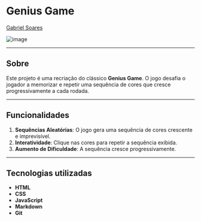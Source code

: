 # Genius Game

[Gabriel Soares](https://www.linkedin.com/in/gabriel-soares-3098782b0/)

![image](https://github.com/user-attachments/assets/ffe733bd-cca4-454e-9fa8-36f9a666c4af)

---

## Sobre
Este projeto é uma recriação do clássico **Genius Game**. O jogo desafia o jogador a memorizar e repetir uma sequência de cores que cresce progressivamente a cada rodada.

---

## Funcionalidades
1. **Sequências Aleatórias**: O jogo gera uma sequência de cores crescente e imprevisível.
2. **Interatividade**: Clique nas cores para repetir a sequência exibida.
3. **Aumento de Dificuldade**: A sequência cresce progressivamente.

---

## Tecnologias utilizadas
- **HTML**
- **CSS**
- **JavaScript**
- **Markdown**
- **Git**
